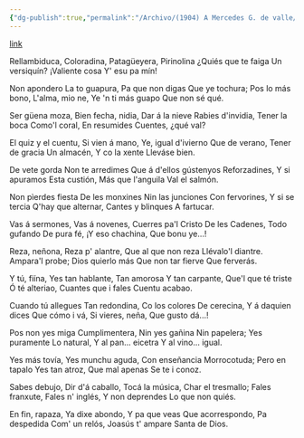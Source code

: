 ```yaml
---
{"dg-publish":true,"permalink":"/Archivo/(1904) A Mercedes G. de valle/","tags":["#Siglo_20","central","a1904","José_Fernández_Quevedo_y_Llanos","escrito","Avilés","poema"]}
---
```


[link](https://prensahistorica.mcu.es/i18n/catalogo_imagenes/grupo.do?path=1004563495)

Rellambiduca,
Coloradina,
Patagüeyera,
Pirinolina
¿Quiés que te faiga
Un versiquín?
¡Valiente cosa
Y' esu pa mín!

Non apondero
La to guapura,
Pa que non digas
Que ye tochura;
Pos lo más bono,
L'alma, mio ne,
Ye 'n ti más guapo
Que non sé qué.

Ser güena moza,
Bien fecha, nidia,
Dar á la nieve
Rabies d'invidia,
Tener la boca
Como'l coral,
En resumides
Cuentes, ¿qué val?

El quiz y el cuentu,
Si vien á mano,
Ye, igual d'ivierno
Que de verano,
Tener de gracia
Un almacén,
Y co la xente
Lleváse bien.

De vete gorda
Non te arredimes
Que á d'ellos gústenyos
Reforzadines,
Y si apuramos
Esta custión,
Más que l'anguila
Val el salmón.

Non pìerdes fiesta
De les monxines
Nin las junciones
Con fervorines,
Y si se tercia
Q'hay que alternar,
Cantes y blinques
A fartucar.

Vas á sermones,
Vas á novenes,
Cuerres pa'l Cristo
De les Cadenes,
Todo gufando
De pura fé,
¡Y eso chachina,
Que bonu ye...!

Reza, neñona,
Reza p' alantre,
Que al que non reza
Llévalo'l diantre.
Ampara'l probe;
Dios quierlo más
Que non tar fierve
Que ferverás.

Y tú, fiína,
Yes tan hablante,
Tan amorosa
Y tan carpante,
Que'l que té triste
Ó té alteriao,
Cuantes que i fales
Cuentu acabao.

Cuando tú allegues
Tan redondina,
Co los colores
De cerecina,
Y á daquien dices
Que cómo i vá,
Si vieres, neña,
Que gusto dá...!

Pos non yes miga
Cumplimentera,
Nin yes gañina
Nin papelera;
Yes puramente
Lo natural,
Y al pan... eicetra
Y al vino... igual.

Yes más tovía,
Yes munchu aguda,
Con enseñancia
Morrocotuda;
Pero en tapalo
Yes tan atroz,
Que mal apenas
Se te i conoz.

Sabes debujo,
Dir d'á caballo,
Tocá la música,
Char el tresmallo;
Fales franxute,
Fales n' inglés,
Y non deprendes
Lo que non quiés.

En fin, rapaza,
Ya dixe abondo,
Y pa que veas 
Que acorrespondo,
Pa despedida
Com' un relós,
Joasús t' ampare
Santa de Dios.